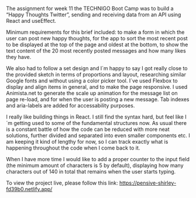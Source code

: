 The assignment for week 11 the TECHNIGO Boot Camp was to build a “Happy Thoughts Twitter”, sending and receiving data from an API using React and useEffect. 

Minimum requirements for this brief included: to make a form in which the user can post new happy thoughts, for the app to sort the most recent post to be displayed at the top of the page and oldest at the bottom, to show the text content of the 20 most recently posted messages and how many likes they have. 

We also had to follow a set design and I´m happy to say I got really close to the provided sketch in terms of proportions and layout, researching similar Google fonts and without using a color picker tool. I´ve used Flexbox to display and align items in general, and to make the page responsive. I used Animista.net to generate the scale up animation for the message list on page re-load, and for when the user is posting a new message. Tab indexes and aria-labels are added for accessability purposes. 

I really like building things in React. I still find the syntax hard, but feel like I´m getting used to some of the fundamental structures now. As usual there is a constant battle of how the code can be reduced with more neat solutions, further divided and separated into even smaller components etc. I am keeping it kind of lengthy for now, so I can track exactly what is happening throughout the code when I come back to it.

When I have more time I would like to add a proper counter to the input field (the minimum amount of characters is 5 by default), displaying how many characters out of 140 in total that remains when the user starts typing. 

To view the project live, please follow this link: https://pensive-shirley-fd39b0.netlify.app/
